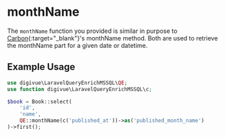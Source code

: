 # monthName

The `monthName` function you provided is similar in purpose to [Carbon](https://carbon.nesbot.com/){:target="_blank"}'s
monthName method. Both are used to retrieve the monthName part for a given date or datetime.

## Example Usage

```php
use digivue\LaravelQueryEnrichMSSQL\QE;
use function digivue\LaravelQueryEnrichMSSQL\c;

$book = Book::select(
    'id',
    'name',
    QE::monthName(c('published_at'))->as('published_month_name')
)->first();
```